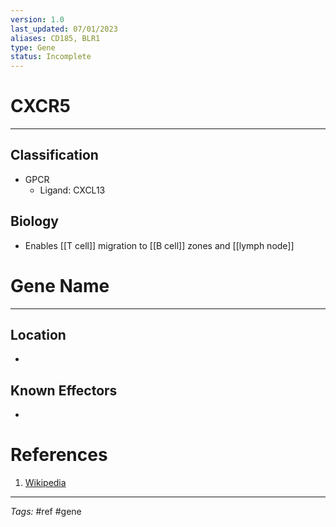 ```yaml
---
version: 1.0
last_updated: 07/01/2023
aliases: CD185, BLR1
type: Gene
status: Incomplete
---
```


# CXCR5
---
## Classification
- GPCR
	- Ligand: CXCL13

## Biology
- Enables [[T cell]] migration to [[B cell]] zones and [[lymph node]]

# Gene Name
---
## Location
- 

## Known Effectors
- 

# References
1. [Wikipedia](https://en.wikipedia.org/wiki/CXCR5)

---
_Tags:_ #ref #gene